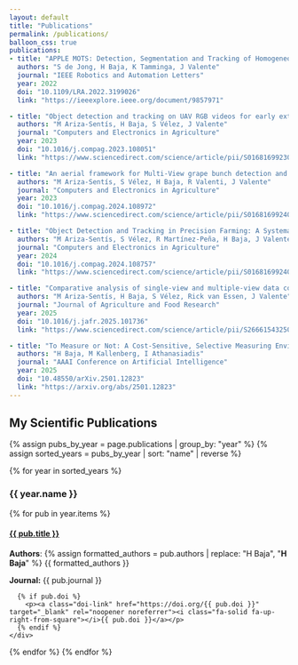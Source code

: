 ```yaml
---
layout: default
title: "Publications"
permalink: /publications/
balloon_css: true
publications:
- title: "APPLE MOTS: Detection, Segmentation and Tracking of Homogeneous Objects Using MOTS"
  authors: "S de Jong, H Baja, K Tamminga, J Valente"
  journal: "IEEE Robotics and Automation Letters"
  year: 2022
  doi: "10.1109/LRA.2022.3199026"
  link: "https://ieeexplore.ieee.org/document/9857971"

- title: "Object detection and tracking on UAV RGB videos for early extraction of grape phenotypic traits"
  authors: "M Ariza-Sentís, H Baja, S Vélez, J Valente"
  journal: "Computers and Electronics in Agriculture"
  year: 2023
  doi: "10.1016/j.compag.2023.108051"
  link: "https://www.sciencedirect.com/science/article/pii/S0168169923004398"

- title: "An aerial framework for Multi-View grape bunch detection and route Optimization using ACO"
  authors: "M Ariza-Sentís, S Vélez, H Baja, R Valenti, J Valente"
  journal: "Computers and Electronics in Agriculture"
  year: 2023
  doi: "10.1016/j.compag.2024.108972"
  link: "https://www.sciencedirect.com/science/article/pii/S0168169924003636"

- title: "Object Detection and Tracking in Precision Farming: A Systematic Review"
  authors: "M Ariza-Sentís, S Vélez, R Martínez-Peña, H Baja, J Valente"
  journal: "Computers and Electronics in Agriculture"
  year: 2024
  doi: "10.1016/j.compag.2024.108757"
  link: "https://www.sciencedirect.com/science/article/pii/S0168169924001480"

- title: "Comparative analysis of single-view and multiple-view data collection strategies for detecting partially-occluded grape bunches: Field trials"
  authors: "M Ariza-Sentís, H Baja, S Vélez, Rick van Essen, J Valente"
  journal: "Journal of Agriculture and Food Research"
  year: 2025
  doi: "10.1016/j.jafr.2025.101736"
  link: "https://www.sciencedirect.com/science/article/pii/S2666154325001073"

- title: "To Measure or Not: A Cost-Sensitive, Selective Measuring Environment for Agricultural Management Decisions with Reinforcement Learning"
  authors: "H Baja, M Kallenberg, I Athanasiadis"
  journal: "AAAI Conference on Artificial Intelligence"
  year: 2025
  doi: "10.48550/arXiv.2501.12823"
  link: "https://arxiv.org/abs/2501.12823"
---
```


<h2>My Scientific Publications</h2>

{% assign pubs_by_year = page.publications | group_by: "year" %}
{% assign sorted_years = pubs_by_year | sort: "name" | reverse %}

{% for year in sorted_years %}
  <div class="publication-year">
    <h3>{{ year.name }}</h3>
  </div>

  {% for pub in year.items %}
    <div class="publication-entry">
      <h4><a href="{{ pub.link }}" target="_blank" rel="noopener noreferrer">{{ pub.title }}</a></h4>
      <p><strong>Authors</strong>: {% assign formatted_authors = pub.authors | replace: "H Baja", "<strong>H Baja</strong>" %}
          {{ formatted_authors }}</p>
      <p><strong>Journal:</strong> {{ pub.journal }}</p>

      {% if pub.doi %}
        <p><a class="doi-link" href="https://doi.org/{{ pub.doi }}" target="_blank" rel="noopener noreferrer"><i class="fa-solid fa-up-right-from-square"></i>{{ pub.doi }}</a></p>
      {% endif %}
    </div>
  {% endfor %}
{% endfor %}
